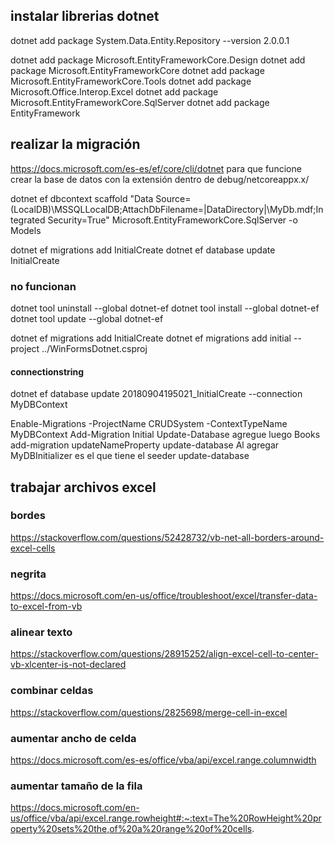 
## instalar librerias dotnet
dotnet add package System.Data.Entity.Repository --version 2.0.0.1

dotnet add package Microsoft.EntityFrameworkCore.Design
dotnet add package Microsoft.EntityFrameworkCore
dotnet add package  Microsoft.EntityFrameworkCore.Tools
dotnet add package Microsoft.Office.Interop.Excel
dotnet add package Microsoft.EntityFrameworkCore.SqlServer
dotnet add package EntityFramework 

## realizar la migración
https://docs.microsoft.com/es-es/ef/core/cli/dotnet
para que funcione crear la base de datos con la extensión dentro de debug/netcoreappx.x/

dotnet ef dbcontext scaffold "Data Source=(LocalDB)\MSSQLLocalDB;AttachDbFilename=|DataDirectory|\MyDb.mdf;Integrated Security=True" Microsoft.EntityFrameworkCore.SqlServer -o Models

dotnet ef migrations add InitialCreate
dotnet ef database update InitialCreate

### no funcionan

dotnet tool uninstall --global dotnet-ef
dotnet tool install --global dotnet-ef
dotnet tool update --global dotnet-ef

dotnet ef migrations add InitialCreate
dotnet ef migrations add initial --project ../WinFormsDotnet.csproj
#### connectionstring
dotnet ef database update 20180904195021_InitialCreate --connection MyDBContext




Enable-Migrations -ProjectName CRUDSystem -ContextTypeName MyDBContext
Add-Migration Initial
Update-Database
agregue luego Books 
add-migration updateNameProperty
update-database
Al agregar MyDBInitializer  es el que tiene el seeder
update-database


## trabajar archivos excel


### bordes
https://stackoverflow.com/questions/52428732/vb-net-all-borders-around-excel-cells


### negrita
https://docs.microsoft.com/en-us/office/troubleshoot/excel/transfer-data-to-excel-from-vb


### alinear texto
https://stackoverflow.com/questions/28915252/align-excel-cell-to-center-vb-xlcenter-is-not-declared

### combinar celdas
https://stackoverflow.com/questions/2825698/merge-cell-in-excel

### aumentar ancho de celda
https://docs.microsoft.com/es-es/office/vba/api/excel.range.columnwidth

### aumentar tamaño de la fila
https://docs.microsoft.com/en-us/office/vba/api/excel.range.rowheight#:~:text=The%20RowHeight%20property%20sets%20the,of%20a%20range%20of%20cells.